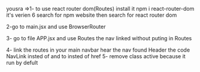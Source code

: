 yousra =>1- to use react router dom(Routes) install it  npm i react-router-dom it's verien 6 search for npm website then search for react router dom

2-go to main.jsx and use BrowserRouter

3- go to file APP.jsx and use Routes the nav linked without puting in Routes

4- link the routes in your main navbar hear the nav found Header the code NavLink insted of <a> and to insted of href
5- remove class active because it run by defult